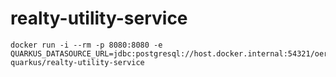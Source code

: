 # realty-utility-service

```
docker run -i --rm -p 8080:8080 -e QUARKUS_DATASOURCE_URL=jdbc:postgresql://host.docker.internal:54321/oereb quarkus/realty-utility-service
```